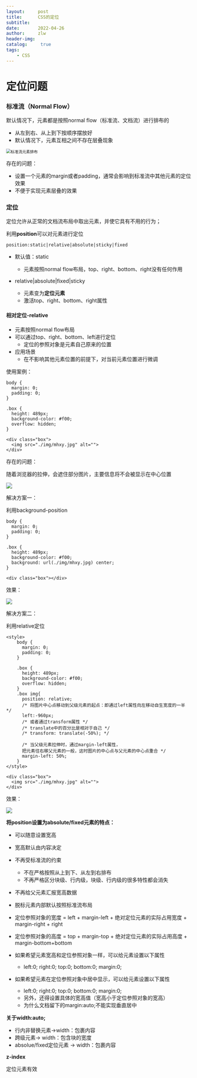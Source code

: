 ```yaml
---
layout:     post
title:      CSS的定位
subtitle:   
date:       2022-04-26
author:     zlw
header-img: 
catalog: 	 true
tags:
    - CSS
---
```


# 定位问题

### 标准流（Normal Flow）

默认情况下，元素都是按照normal flow（标准流、文档流）进行排布的

- 从左到右、从上到下按顺序摆放好
- 默认情况下，元素互相之间不存在层叠现象

<img src="/img/2022-04-26/标准流排布.png" alt="标准流元素排布" style="zoom:75%;" />

存在的问题：

- 设置一个元素的margin或者padding，通常会影响到标准流中其他元素的定位效果
- 不便于实现元素层叠的效果

### 定位

定位允许从正常的文档流布局中取出元素，并使它具有不用的行为；

利用**position**可以对元素进行定位

```
position:static|relative|absolute|sticky|fixed
```

- 默认值：static
  - 元素按照normal flow布局，top、right、bottom、right没有任何作用


- relative\|absolute\|fixed\|sticky
   - 元素变为**定位元素**
   - 激活top、right、bottom、right属性



#### 相对定位-relative

- 元素按照normal flow布局
- 可以通过top、right、bottom、left进行定位
  - 定位的参照对象是元素自己原来的位置
- 应用场景
  - 在不影响其他元素位置的前提下，对当前元素位置进行微调

使用案例：

```
body {
  margin: 0;
  padding: 0;
}

.box {
  height: 489px;
  background-color: #f00;
  overflow: hidden;
}
  
<div class="box">
  <img src="./img/mhxy.jpg" alt="">
</div>
```

存在的问题：

随着浏览器的拉伸，会遮住部分图片，主要信息将不会被显示在中心位置

![](/img/2022-04-26/图片定位-存在的问题.png)

解决方案一：

利用background-position

```
body {
  margin: 0;
  padding: 0;
}

.box {
  height: 489px;
  background-color: #f00;
  background: url(./img/mhxy.jpg) center;
}

<div class="box"></div>
```

效果：

![](/img/2022-04-26/图片定位-background.png)

解决方案二：

利用relative定位

```
<style>
    body {
      margin: 0;
      padding: 0;
    }

    .box {
      height: 489px;
      background-color: #f00;
      overflow: hidden;
    }
    .box img{
      position: relative;
      /* 将图片中心点移动到父级元素的起点：即通过left属性向左移动自生宽度的一半 */
      left:-960px;
      /* 或者通过transform属性 */
      /* translate中的百分比是相对于自己 */
      /* transform: translate(-50%); */

      /* 当父级元素拉伸时，通过margin-left属性，
      把元素往右移父元素的一般，这时图片的中心点与父元素的中心点重合 */
      margin-left: 50%;
    }
</style>

<div class="box">
  <img src="./img/mhxy.jpg" alt="">
</div>
```

效果：

![](/img/2022-04-26/图片定位-relative.png)



**将position设置为absolute/fixed元素的特点：**

- 可以随意设置宽高
- 宽高默认由内容决定
- 不再受标准流的约束
  - 不在严格按照从上到下、从左到右排布
  - 不再严格区分块级、行内级，块级、行内级的很多特性都会消失
- 不再给父元素汇报宽高数据
- 脱标元素内部默认按照标准流布局
- 定位参照对象的宽度 = left + margin-left + 绝对定位元素的实际占用宽度 + margin-right + right

- 定位参照对象的高度 = top +  margin-top + 绝对定位元素的实际占用高度 + margin-bottom+bottom

- 如果希望元素宽高和定位参照对象一样，可以给元素设置以下属性
  - left:0; right:0; top:0; bottom:0; margin:0;
- 如果希望元素在定位参照对象中居中显示，可以给元素设置以下属性
  - left:0; right:0; top:0; bottom:0; margin:0;
  - 另外，还得设置具体的宽高值（宽高小于定位参照对象的宽高）
  - 为什么文档留下的margin:auto;不能实现垂直居中

**关于width:auto;**

- 行内非替换元素->width：包裹内容
- 跨级元素-> width：包含块的宽度
- absolue/fixed定位元素 -> width：包裹内容 

**z-index**

定位元素有效